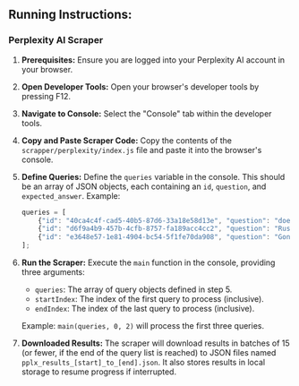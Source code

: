 
## Running Instructions:

### Perplexity AI Scraper

1. **Prerequisites:**  Ensure you are logged into your Perplexity AI account in your browser.

2. **Open Developer Tools:** Open your browser's developer tools by pressing F12.

3. **Navigate to Console:** Select the "Console" tab within the developer tools.

4. **Copy and Paste Scraper Code:** Copy the contents of the `scrapper/perplexity/index.js` file and paste it into the browser's console.

5. **Define Queries:** Define the `queries` variable in the console. This should be an array of JSON objects, each containing an `id`, `question`, and `expected_answer`.  Example:

   ```javascript
   queries = [
       {"id": "40ca4c4f-cad5-40b5-87d6-33a18e58d13e", "question": "does airbus manufacture the nh90 helicopter", "expected_answer": "This question is somewhat misleading. While Airbus is involved with the NH90, it does not directly manufacture it. Airbus owns 62.5% of NHIndustries, the joint venture that produces the NH90. Saying Airbus manufactures it directly would be an oversimplification."},
       {"id": "d6f9a4b9-457b-4cfb-8757-fa189acc4cc2", "question": "Russian attack on Kyiv Oblast casualties", "expected_answer": "The Russian attack on Kyiv Oblast killed 2 people, including a 4-year-old boy."},
       {"id": "e3648e57-1e81-4904-bc54-5f1fe70da908", "question": "Gone with the Wind production cost", "expected_answer": "The production cost of 'Gone with the Wind' was reported to be between $3.9 million and $4.25 million."}
   ];
   ```

6. **Run the Scraper:** Execute the `main` function in the console, providing three arguments:

   * `queries`: The array of query objects defined in step 5.
   * `startIndex`: The index of the first query to process (inclusive).
   * `endIndex`: The index of the last query to process (inclusive).

   Example: `main(queries, 0, 2)` will process the first three queries.


7. **Downloaded Results:** The scraper will download results in batches of 15 (or fewer, if the end of the query list is reached) to JSON files named `pplx_results_[start]_to_[end].json`.  It also stores results in local storage to resume progress if interrupted.
